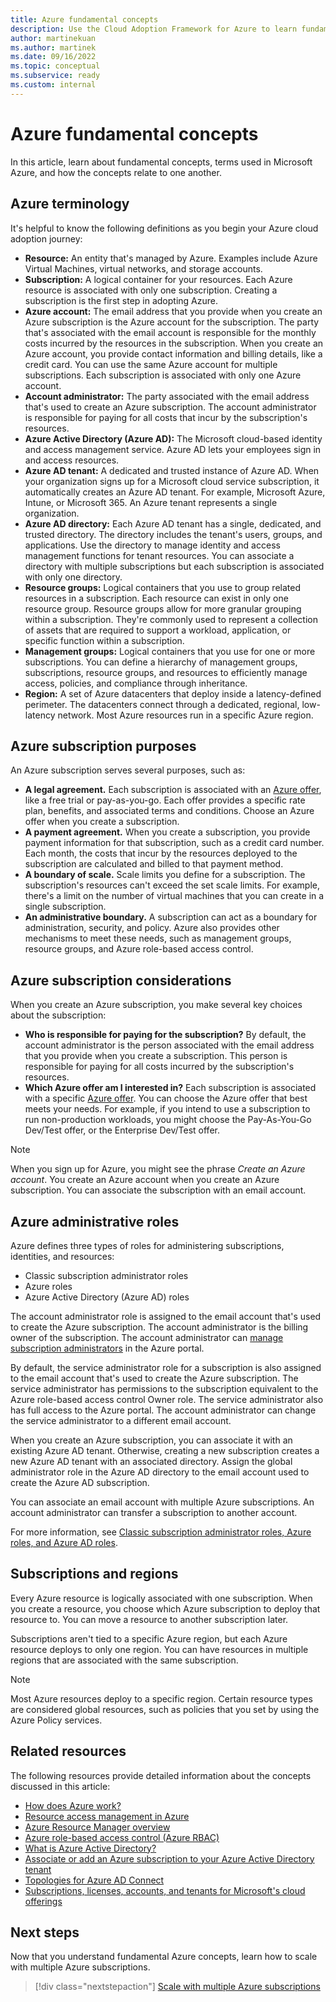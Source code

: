 ```yaml
---
title: Azure fundamental concepts
description: Use the Cloud Adoption Framework for Azure to learn fundamental concepts and terms used in Azure and how the concepts relate to one another.
author: martinekuan
ms.author: martinek
ms.date: 09/16/2022
ms.topic: conceptual
ms.subservice: ready
ms.custom: internal
---
```


# Azure fundamental concepts

In this article, learn about fundamental concepts, terms used in Microsoft Azure, and how the concepts relate to one another.

## Azure terminology

It's helpful to know the following definitions as you begin your Azure cloud adoption journey:

- **Resource:** An entity that's managed by Azure. Examples include Azure Virtual Machines, virtual networks, and storage accounts.
- **Subscription:** A logical container for your resources. Each Azure resource is associated with only one subscription. Creating a subscription is the first step in adopting Azure.
- **Azure account:** The email address that you provide when you create an Azure subscription is the Azure account for the subscription. The party that's associated with the email account is responsible for the monthly costs incurred by the resources in the subscription. When you create an Azure account, you provide contact information and billing details, like a credit card. You can use the same Azure account for multiple subscriptions. Each subscription is associated with only one Azure account.
- **Account administrator:** The party associated with the email address that's used to create an Azure subscription. The account administrator is responsible for paying for all costs that incur by the subscription's resources.
- **Azure Active Directory (Azure AD):** The Microsoft cloud-based identity and access management service. Azure AD lets your employees sign in and access resources.
- **Azure AD tenant:** A dedicated and trusted instance of Azure AD. When your organization signs up for a Microsoft cloud service subscription, it automatically creates an Azure AD tenant. For example, Microsoft Azure, Intune, or Microsoft 365. An Azure tenant represents a single organization.
- **Azure AD directory:** Each Azure AD tenant has a single, dedicated, and trusted directory. The directory includes the tenant's users, groups, and applications. Use the directory to manage identity and access management functions for tenant resources. You can associate a directory with multiple subscriptions but each subscription is associated with only one directory.
- **Resource groups:** Logical containers that you use to group related resources in a subscription. Each resource can exist in only one resource group. Resource groups allow for more granular grouping within a subscription. They're commonly used  to represent a collection of assets that are required to support a workload, application, or specific function within a subscription.
- **Management groups:** Logical containers that you use for one or more subscriptions. You can define a hierarchy of management groups, subscriptions, resource groups, and resources to efficiently manage access, policies, and compliance through inheritance.
- **Region:** A set of Azure datacenters that deploy inside a latency-defined perimeter. The datacenters connect through a dedicated, regional, low-latency network. Most Azure resources run in a specific Azure region.

## Azure subscription purposes

An Azure subscription serves several purposes, such as:

- **A legal agreement.** Each subscription is associated with an [Azure offer](https://azure.microsoft.com/support/legal/offer-details), like a free trial or pay-as-you-go. Each offer provides a specific rate plan, benefits, and associated terms and conditions. Choose an Azure offer when you create a subscription.
- **A payment agreement.** When you create a subscription, you provide payment information for that subscription, such as a credit card number. Each month, the costs that incur by the resources deployed to the subscription are calculated and billed to that payment method.
- **A boundary of scale.** Scale limits you define for a subscription. The subscription's resources can't exceed the set scale limits. For example, there's a limit on the number of virtual machines that you can create in a single subscription.
- **An administrative boundary.** A subscription can act as a boundary for administration, security, and policy. Azure also provides other mechanisms to meet these needs, such as management groups, resource groups, and Azure role-based access control.

## Azure subscription considerations

When you create an Azure subscription, you make several key choices about the subscription:

- **Who is responsible for paying for the subscription?** By default, the account administrator is the person associated with the email address that you provide when you create a subscription. This person is responsible for paying for all costs incurred by the subscription's resources.
- **Which Azure offer am I interested in?** Each subscription is associated with a specific [Azure offer](https://azure.microsoft.com/support/legal/offer-details). You can choose the Azure offer that best meets your needs. For example, if you intend to use a subscription to run non-production workloads, you might choose the Pay-As-You-Go Dev/Test offer, or the Enterprise Dev/Test offer.

> [!NOTE]
> When you sign up for Azure, you might see the phrase *Create an Azure account*. You create an Azure account when you create an Azure subscription. You can associate the subscription with an email account.

## Azure administrative roles

Azure defines three types of roles for administering subscriptions, identities, and resources:

- Classic subscription administrator roles
- Azure roles
- Azure Active Directory (Azure AD) roles

The account administrator role is assigned to the email account that's used to create the Azure subscription. The account administrator is the billing owner of the subscription. The account administrator can [manage subscription administrators](/azure/cost-management-billing/manage/add-change-subscription-administrator) in the Azure portal.

By default, the service administrator role for a subscription is also assigned to the email account that's used to create the Azure subscription. The service administrator has permissions to the subscription equivalent to the Azure role-based access control Owner role. The service administrator also has full access to the Azure portal. The account administrator can change the service administrator to a different email account.

When you create an Azure subscription, you can associate it with an existing Azure AD tenant. Otherwise, creating a new subscription creates a new Azure AD tenant with an associated directory. Assign the global administrator role in the Azure AD directory to the email account used to create the Azure AD subscription.

You can associate an email account with multiple Azure subscriptions. An account administrator can transfer a subscription to another account.

For more information, see [Classic subscription administrator roles, Azure roles, and Azure AD roles](/azure/role-based-access-control/rbac-and-directory-admin-roles).

## Subscriptions and regions

Every Azure resource is logically associated with one subscription. When you create a resource, you choose which Azure subscription to deploy that resource to. You can move a resource to another subscription later.

Subscriptions aren't tied to a specific Azure region, but each Azure resource deploys to only one region. You can have resources in multiple regions that are associated with the same subscription.

> [!NOTE]
> Most Azure resources deploy to a specific region. Certain resource types are considered global resources, such as policies that you set by using the Azure Policy services.

## Related resources

The following resources provide detailed information about the concepts discussed in this article:

- [How does Azure work?](../../get-started/what-is-azure.md)
- [Resource access management in Azure](../../get-started/how-azure-resource-manager-works.md)
- [Azure Resource Manager overview](/azure/azure-resource-manager/management/overview)
- [Azure role-based access control (Azure RBAC)](/azure/role-based-access-control/overview)
- [What is Azure Active Directory?](/azure/active-directory/fundamentals/active-directory-whatis)
- [Associate or add an Azure subscription to your Azure Active Directory tenant](/azure/active-directory/fundamentals/active-directory-how-subscriptions-associated-directory)
- [Topologies for Azure AD Connect](/azure/active-directory/hybrid/plan-connect-topologies)
- [Subscriptions, licenses, accounts, and tenants for Microsoft's cloud offerings](/microsoft-365/enterprise/subscriptions-licenses-accounts-and-tenants-for-microsoft-cloud-offerings)

## Next steps

Now that you understand fundamental Azure concepts, learn how to scale with multiple Azure subscriptions.

> [!div class="nextstepaction"]
> [Scale with multiple Azure subscriptions](../azure-best-practices/scale-subscriptions.md)
